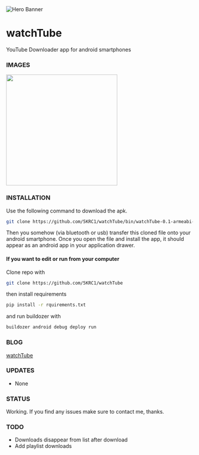 <img src="https://github.com/5KRC1/5KRC1/blob/main/images/watchTube/github-watchtube-main.png" alt="Hero Banner"/>

# watchTube

YouTube Downloader app for android smartphones

### IMAGES

<img src="https://github.com/5KRC1/5KRC1/blob/main/images/watchTube/watchtube-screenshot.png" style="height: 300px;">

### INSTALLATION

Use the following command to download the apk.

```bash
git clone https://github.com/5KRC1/watchTube/bin/watchTube-0.1-armeabi-v7a-debug.apk
```

Then you somehow (via bluetooth or usb) transfer this cloned file onto your android smartphone. Once you open the file and install the app, it should appear as an android app in your application drawer.

#### If you want to edit or run from your computer

Clone repo with 

```bash
git clone https://github.com/5KRC1/watchTube
```

then install requirements

```bash
pip install -r rquirements.txt
```

and run buildozer with

```bash
buildozer android debug deploy run
```

### BLOG

[watchTube](https://dasadweb.tk/)

### UPDATES

- None

### STATUS
Working. If you find any issues make sure to contact me, thanks.

### TODO

- Downloads disappear from list after download
- Add playlist downloads
